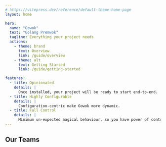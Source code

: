 ```yaml
---
# https://vitepress.dev/reference/default-theme-home-page
layout: home

hero:
  name: "Gowok"
  text: "Golang Premwok"
  tagline: Everything your project needs
  actions:
    - theme: brand
      text: Overview
      link: /guide/overview
    - theme: alt
      text: Getting Started
      link: /guide/getting-started

features:
  - title: Opinionated
    details: |
      Once installed, your project will be ready to start end-to-end.
  - title: Highly Configurable
    details: |
      Configuration-centric make Gowok more dynamic.
  - title: Full Control
    details: |
      Minimum un-expected magical behaviour, so you have power of control.
---
```


<script setup>
import { VPTeamMembers } from 'vitepress/theme'

const members = [
  {
    avatar: 'https://www.github.com/hadihammurabi.png',
    name: 'hadihammurabi',
    title: 'Creator',
    links: [
      { icon: 'github', link: 'https://github.com/hadihammurabi' },
      { icon: 'linkedin', link: 'https://linkedin.com/in/hadihammurabi' }
    ]
  },
  {
    avatar: 'https://www.github.com/ekokurniawann.png',
    name: 'ekokurniawann',
    title: 'Maintainer',
    links: [
      { icon: 'github', link: 'https://github.com/ekokurniawann' },
      { icon: 'linkedin', link: 'https://linkedin.com/in/ekokurniawann' }
    ]
  },
  {
    avatar: 'https://www.github.com/born2ngopi.png',
    name: 'born2ngopi',
    title: 'Maintainer',
    links: [
      { icon: 'github', link: 'https://github.com/born2ngopi' },
      { icon: 'linkedin', link: 'https://linkedin.com/in/born2ngopi' }
    ]
  },
]
</script>

## Our Teams
<VPTeamMembers size="small" :members="members" />
